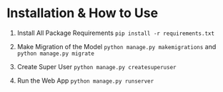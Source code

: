# Installation & How to Use

1. Install All Package Requirements `pip install -r requirements.txt`

2. Make Migration of the Model `python manage.py makemigrations` and `python manage.py migrate`

3. Create Super User `python manage.py createsuperuser`

4. Run the Web App `python manage.py runserver`

